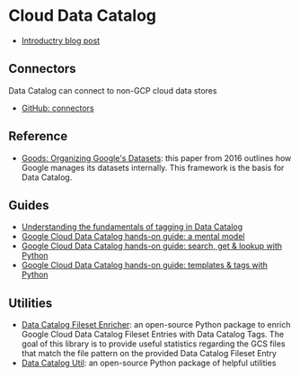 # Cloud Data Catalog

- [Introductry blog post](https://cloud.google.com/blog/products/data-analytics/data-catalog-metadata-management-now-generally-available)

## Connectors
Data Catalog can connect to non-GCP cloud data stores

- [GitHub: connectors](https://github.com/GoogleCloudPlatform/datacatalog-connectors)

## Reference
- [Goods: Organizing Google's Datasets](https://static.googleusercontent.com/media/research.google.com/en//pubs/archive/45390.pdf): this paper from 2016 outlines how Google manages its datasets internally. This framework is the basis for Data Catalog.

## Guides
- [Understanding the fundamentals of tagging in Data Catalog](https://cloud.google.com/blog/products/data-analytics/cloud-metadata-management-tagging-tips)
- [Google Cloud Data Catalog hands-on guide: a mental model](https://medium.com/google-cloud/data-catalog-hands-on-guide-a-mental-model-dae7f6dd49e)
- [Google Cloud Data Catalog hands-on guide: search, get & lookup with Python](https://medium.com/google-cloud/data-catalog-hands-on-guide-search-get-lookup-with-python-82d99bfb4056)
- [Google Cloud Data Catalog hands-on guide: templates & tags with Python](https://medium.com/google-cloud/data-catalog-hands-on-guide-templates-tags-with-python-c45eb93372ef)

## Utilities
- [Data Catalog Fileset Enricher](https://github.com/mesmacosta/datacatalog-fileset-enricher): an open-source Python package to enrich Google Cloud Data Catalog Fileset Entries with Data Catalog Tags. The goal of this library is to provide useful statistics regarding the GCS files that match the file pattern on the provided Data Catalog Fileset Entry
- [Data Catalog Util](https://github.com/mesmacosta/datacatalog-util): an open-source Python package of helpful utilities
